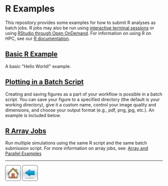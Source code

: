 # R Examples
This repository provides some examples for how to submit R analyses as batch jobs. R jobs may also be run using [interactive terminal sessions](https://public.confluence.arizona.edu/display/UAHPC/Running+Jobs+with+SLURM#RunningJobswithSLURM-Interactivecommand) or using [RStudio through Open OnDemand](https://public.confluence.arizona.edu/display/UAHPC/Open+On+Demand#OpenOnDemand-RStudio). For information on using R on HPC, see our [R documentation](https://public.confluence.arizona.edu/display/UAHPC/Using+and+Customizing+R+Packages). 

## [Basic R Example](Basic-R-Example)
A basic "Hello World!" example.

## [Plotting in a Batch Script](Plotting-In-R)
Creating and saving figures as a part of your workflow is possible in a batch script. You can save your figure to a specified directory (the default is your working directory), give it a custom name, control your image quality and dimensions, and choose your output format (e.g., pdf, png, jpg, etc.). An example is included below.

## [R Array Jobs](R-Array-Jobs)
Run multiple simulations using the same R script and the same batch submission script. For more information on array jobs, see: [Array and Parallel Examples](https://ua-researchcomputing-hpc.github.io/Array-and-Parallel/)

------------

[![](/Images/home.png)](https://ua-researchcomputing-hpc.github.io/) 
[![](/Images/back.png)](../)
